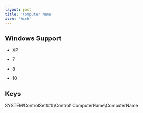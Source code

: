 ```yaml
---
layout: post
title: 'Computer Name'
icon: 'hash'
---
```


## Windows Support

- XP

- 7

- 8

- 10



## Keys

SYSTEM\ControlSet###\Control\ ComputerName\ComputerName

